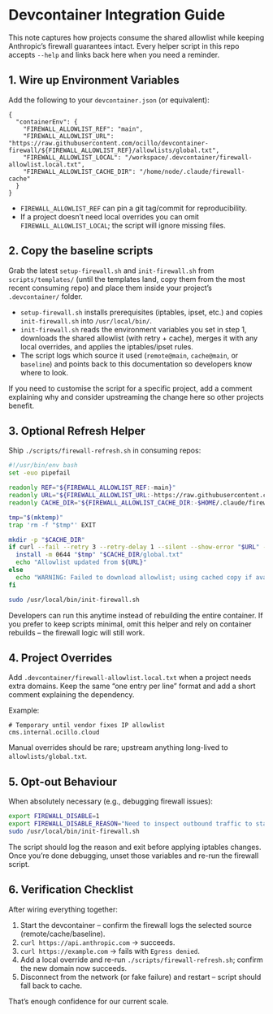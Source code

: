 # Devcontainer Integration Guide

This note captures how projects consume the shared allowlist while keeping Anthropic’s firewall guarantees intact. Every helper script in this repo accepts `--help` and links back here when you need a reminder.

## 1. Wire up Environment Variables

Add the following to your `devcontainer.json` (or equivalent):

```jsonc
{
  "containerEnv": {
    "FIREWALL_ALLOWLIST_REF": "main",
    "FIREWALL_ALLOWLIST_URL": "https://raw.githubusercontent.com/ocillo/devcontainer-firewall/${FIREWALL_ALLOWLIST_REF}/allowlists/global.txt",
    "FIREWALL_ALLOWLIST_LOCAL": "/workspace/.devcontainer/firewall-allowlist.local.txt",
    "FIREWALL_ALLOWLIST_CACHE_DIR": "/home/node/.claude/firewall-cache"
  }
}
```

- `FIREWALL_ALLOWLIST_REF` can pin a git tag/commit for reproducibility.
- If a project doesn’t need local overrides you can omit `FIREWALL_ALLOWLIST_LOCAL`; the script will ignore missing files.

## 2. Copy the baseline scripts

Grab the latest `setup-firewall.sh` and `init-firewall.sh` from `scripts/templates/` (until the templates land, copy them from the most recent consuming repo) and place them inside your project’s `.devcontainer/` folder.

- `setup-firewall.sh` installs prerequisites (iptables, ipset, etc.) and copies `init-firewall.sh` into `/usr/local/bin/`.
- `init-firewall.sh` reads the environment variables you set in step 1, downloads the shared allowlist (with retry + cache), merges it with any local overrides, and applies the iptables/ipset rules.
- The script logs which source it used (`remote@main`, `cache@main`, or `baseline`) and points back to this documentation so developers know where to look.

If you need to customise the script for a specific project, add a comment explaining why and consider upstreaming the change here so other projects benefit.

## 3. Optional Refresh Helper

Ship `./scripts/firewall-refresh.sh` in consuming repos:

```bash
#!/usr/bin/env bash
set -euo pipefail

readonly REF="${FIREWALL_ALLOWLIST_REF:-main}"
readonly URL="${FIREWALL_ALLOWLIST_URL:-https://raw.githubusercontent.com/ocillo/devcontainer-firewall/${REF}/allowlists/global.txt}"
readonly CACHE_DIR="${FIREWALL_ALLOWLIST_CACHE_DIR:-$HOME/.claude/firewall-cache}"

tmp="$(mktemp)"
trap 'rm -f "$tmp"' EXIT

mkdir -p "$CACHE_DIR"
if curl --fail --retry 3 --retry-delay 1 --silent --show-error "$URL" -o "$tmp"; then
  install -m 0644 "$tmp" "$CACHE_DIR/global.txt"
  echo "Allowlist updated from ${URL}"
else
  echo "WARNING: Failed to download allowlist; using cached copy if available." >&2
fi

sudo /usr/local/bin/init-firewall.sh
```

Developers can run this anytime instead of rebuilding the entire container. If you prefer to keep scripts minimal, omit this helper and rely on container rebuilds – the firewall logic will still work.

## 4. Project Overrides

Add `.devcontainer/firewall-allowlist.local.txt` when a project needs extra domains. Keep the same “one entry per line” format and add a short comment explaining the dependency.

Example:

```
# Temporary until vendor fixes IP allowlist
cms.internal.ocillo.cloud
```

Manual overrides should be rare; upstream anything long-lived to `allowlists/global.txt`.

## 5. Opt-out Behaviour

When absolutely necessary (e.g., debugging firewall issues):

```bash
export FIREWALL_DISABLE=1
export FIREWALL_DISABLE_REASON="Need to inspect outbound traffic to staging cluster"
sudo /usr/local/bin/init-firewall.sh
```

The script should log the reason and exit before applying iptables changes. Once you’re done debugging, unset those variables and re-run the firewall script.

## 6. Verification Checklist

After wiring everything together:

1. Start the devcontainer – confirm the firewall logs the selected source (remote/cache/baseline).
2. `curl https://api.anthropic.com` → succeeds.
3. `curl https://example.com` → fails with `Egress denied`.
4. Add a local override and re-run `./scripts/firewall-refresh.sh`; confirm the new domain now succeeds.
5. Disconnect from the network (or fake failure) and restart – script should fall back to cache.

That’s enough confidence for our current scale.
